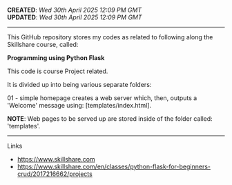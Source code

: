 **CREATED**: *Wed 30th April 2025 12:09 PM GMT*  
**UPDATED**: *Wed 30th April 2025 12:09 PM GMT*  

-----

This GitHub repository stores my codes as related to following along the Skillshare course, called:  

**Programming using Python Flask**

This code is course Project related.

It is divided up into being various separate folders:

01 - simple homepage creates a web server which, then, outputs a 'Welcome' message using: [templates/index.html]. 

**NOTE**: Web pages to be served up are stored inside of the folder called: 'templates'. 

-----

Links

- https://www.skillshare.com  
- https://www.skillshare.com/en/classes/python-flask-for-beginners-crud/2017216662/projects

  
